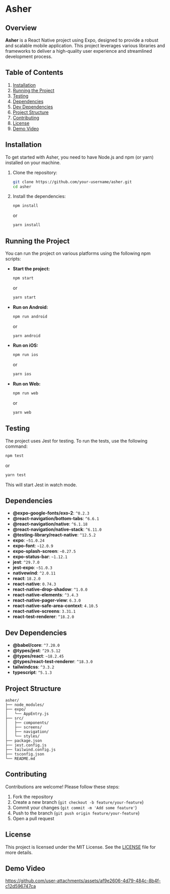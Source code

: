 # Asher

## Overview

**Asher** is a React Native project using Expo, designed to provide a robust and scalable mobile application. This project leverages various libraries and frameworks to deliver a high-quality user experience and streamlined development process.

## Table of Contents

1. [Installation](#installation)
2. [Running the Project](#running-the-project)
3. [Testing](#testing)
4. [Dependencies](#dependencies)
5. [Dev Dependencies](#dev-dependencies)
6. [Project Structure](#project-structure)
7. [Contributing](#contributing)
8. [License](#license)
9. [Demo Video](#demo-video)

## Installation

To get started with Asher, you need to have Node.js and npm (or yarn) installed on your machine. 

1. Clone the repository:
   ```sh
   git clone https://github.com/your-username/asher.git
   cd asher
   ```

2. Install the dependencies:
   ```sh
   npm install
   ```
   or
   ```sh
   yarn install
   ```

## Running the Project

You can run the project on various platforms using the following npm scripts:

- **Start the project:**
  ```sh
  npm start
  ```
  or
  ```sh
  yarn start
  ```

- **Run on Android:**
  ```sh
  npm run android
  ```
  or
  ```sh
  yarn android
  ```

- **Run on iOS:**
  ```sh
  npm run ios
  ```
  or
  ```sh
  yarn ios
  ```

- **Run on Web:**
  ```sh
  npm run web
  ```
  or
  ```sh
  yarn web
  ```

## Testing

The project uses Jest for testing. To run the tests, use the following command:

```sh
npm test
```
or
```sh
yarn test
```

This will start Jest in watch mode.

## Dependencies

- **@expo-google-fonts/exo-2**: `^0.2.3`
- **@react-navigation/bottom-tabs**: `^6.6.1`
- **@react-navigation/native**: `^6.1.18`
- **@react-navigation/native-stack**: `^6.11.0`
- **@testing-library/react-native**: `^12.5.2`
- **expo**: `~51.0.24`
- **expo-font**: `~12.0.9`
- **expo-splash-screen**: `~0.27.5`
- **expo-status-bar**: `~1.12.1`
- **jest**: `^29.7.0`
- **jest-expo**: `~51.0.3`
- **nativewind**: `^2.0.11`
- **react**: `18.2.0`
- **react-native**: `0.74.3`
- **react-native-drop-shadow**: `^1.0.0`
- **react-native-elements**: `^3.4.3`
- **react-native-pager-view**: `6.3.0`
- **react-native-safe-area-context**: `4.10.5`
- **react-native-screens**: `3.31.1`
- **react-test-renderer**: `^18.2.0`

## Dev Dependencies

- **@babel/core**: `^7.20.0`
- **@types/jest**: `^29.5.12`
- **@types/react**: `~18.2.45`
- **@types/react-test-renderer**: `^18.3.0`
- **tailwindcss**: `^3.3.2`
- **typescript**: `^5.1.3`

## Project Structure

```plaintext
asher/
├── node_modules/
├── expo/
│   └── AppEntry.js
├── src/
│   ├── components/
│   ├── screens/
│   ├── navigation/
│   └── styles/
├── package.json
├── jest.config.js
├── tailwind.config.js
├── tsconfig.json
└── README.md
```

## Contributing

Contributions are welcome! Please follow these steps:

1. Fork the repository
2. Create a new branch (`git checkout -b feature/your-feature`)
3. Commit your changes (`git commit -m 'Add some feature'`)
4. Push to the branch (`git push origin feature/your-feature`)
5. Open a pull request

## License

This project is licensed under the MIT License. See the [LICENSE](LICENSE) file for more details.

## Demo Video


https://github.com/user-attachments/assets/af9e2606-4d79-484c-8b4f-c12d596747ca

